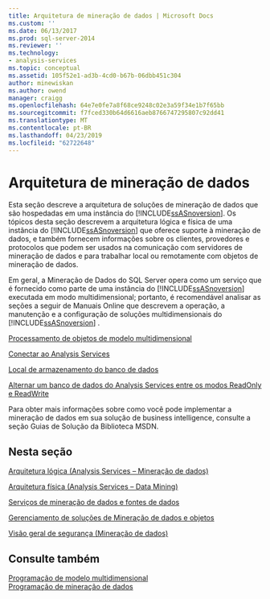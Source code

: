 ```yaml
---
title: Arquitetura de mineração de dados | Microsoft Docs
ms.custom: ''
ms.date: 06/13/2017
ms.prod: sql-server-2014
ms.reviewer: ''
ms.technology:
- analysis-services
ms.topic: conceptual
ms.assetid: 105f52e1-ad3b-4cd0-b67b-06dbb451c304
author: minewiskan
ms.author: owend
manager: craigg
ms.openlocfilehash: 64e7e0fe7a8f68ce9248c02e3a59f34e1b7f65bb
ms.sourcegitcommit: f7fced330b64d6616aeb8766747295807c92dd41
ms.translationtype: MT
ms.contentlocale: pt-BR
ms.lasthandoff: 04/23/2019
ms.locfileid: "62722648"
---
```

# <a name="data-mining-architecture"></a>Arquitetura de mineração de dados
  Esta seção descreve a arquitetura de soluções de mineração de dados que são hospedadas em uma instância do [!INCLUDE[ssASnoversion](../../includes/ssasnoversion-md.md)]. Os tópicos desta seção descrevem a arquitetura lógica e física de uma instância do [!INCLUDE[ssASnoversion](../../includes/ssasnoversion-md.md)] que oferece suporte à mineração de dados, e também fornecem informações sobre os clientes, provedores e protocolos que podem ser usados na comunicação com servidores de mineração de dados e para trabalhar local ou remotamente com objetos de mineração de dados.  
  
 Em geral, a Mineração de Dados do SQL Server opera como um serviço que é fornecido como parte de uma instância do [!INCLUDE[ssASnoversion](../../includes/ssasnoversion-md.md)] executada em modo multidimensional; portanto, é recomendável analisar as seções a seguir de Manuais Online que descrevem a operação, a manutenção e a configuração de soluções multidimensionais do [!INCLUDE[ssASnoversion](../../includes/ssasnoversion-md.md)] .  
  
 [Processamento de objetos de modelo multidimensional](../multidimensional-models/processing-a-multidimensional-model-analysis-services.md)  
  
 [Conectar ao Analysis Services](../instances/connect-to-analysis-services.md)  
  
 [Local de armazenamento do banco de dados](../multidimensional-models/database-storage-location.md)  
  
 [Alternar um banco de dados do Analysis Services entre os modos ReadOnly e ReadWrite](../multidimensional-models/switch-an-analysis-services-database-between-readonly-and-readwrite-modes.md)  
  
 Para obter mais informações sobre como você pode implementar a mineração de dados em sua solução de business intelligence, consulte a seção Guias de Solução da Biblioteca MSDN.  
  
## <a name="in-this-section"></a>Nesta seção  
 [Arquitetura lógica &#40;Analysis Services – Mineração de dados&#41;](logical-architecture-analysis-services-data-mining.md)  
  
 [Arquitetura física &#40;Analysis Services – Data Mining&#41;](physical-architecture-analysis-services-data-mining.md)  
  
 [Serviços de mineração de dados e fontes de dados](data-mining-services-and-data-sources.md)  
  
 [Gerenciamento de soluções de Mineração de dados e objetos](management-of-data-mining-solutions-and-objects.md)  
  
 [Visão geral de segurança &#40;Mineração de dados&#41;](security-overview-data-mining.md)  
  
## <a name="see-also"></a>Consulte também  
 [Programação de modelo multidimensional](../multidimensional-models/multidimensional-model-programming.md)   
 [Programação de mineração de dados](../dev-guide/data-mining-programming.md)  
  
  
